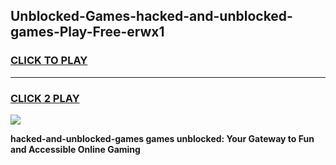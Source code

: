 
## Unblocked-Games-hacked-and-unblocked-games-Play-Free-erwx1
<h3>
<a href="https://premium76.site?title=hacked-and-unblocked-games&ref=10A">CLICK TO PLAY</a></h3>
<hr>

<h3>
<a href="https://premium76.site?title=hacked-and-unblocked-games&ref=10A">CLICK 2 PLAY</a>
  
</h3>

<a href="https://premium76.site?title=hacked-and-unblocked-games&ref=10A"><img src="https://clearcache.store/games.png"></a>


**hacked-and-unblocked-games games unblocked: Your Gateway to Fun and Accessible Online Gaming**
